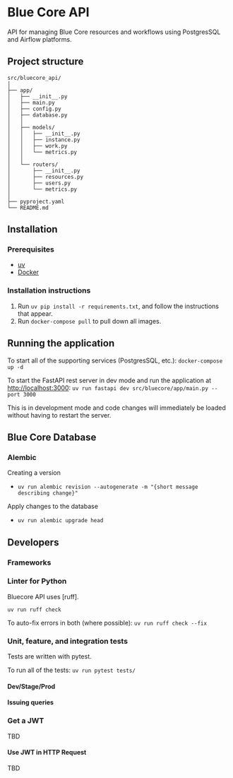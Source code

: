 # Blue Core API

API for managing Blue Core resources and workflows using PostgresSQL and Airflow platforms.


## Project structure
```
src/bluecore_api/
│
├── app/
│   ├── __init__.py
│   ├── main.py
│   ├── config.py
│   ├── database.py
│   │
│   ├── models/
│   │   ├── __init__.py
│   │   ├── instance.py
│   │   ├── work.py
│   │   └── metrics.py
│   │
│   └── routers/
│       ├── __init__.py
│       ├── resources.py
│       ├── users.py
│       └── metrics.py
│
├── pyproject.yaml
└── README.md
```



## Installation

### Prerequisites
- [uv](https://github.com/astral-sh/uv)
- [Docker](https://www.docker.com/)
 
### Installation instructions
1.  Run `uv pip install -r requirements.txt`, and follow the instructions that appear.
2.  Run `docker-compose pull` to pull down all images.

## Running the application
To start all of the supporting services (PostgresSQL, etc.):
`docker-compose up -d`

To start the FastAPI rest server in dev mode and run the application at [http://localhost:3000](http://localhost:3000):
`uv run fastapi dev src/bluecore/app/main.py --port 3000`

This is in development mode and code changes will immediately be loaded without having to restart the server.



## Blue Core Database

### Alembic
Creating a version
- `uv run alembic revision --autogenerate -m "{short message describing change}"`

Apply changes to the database
- `uv run alembic upgrade head`

## Developers

### Frameworks

### Linter for Python 
Bluecore API uses [ruff].

`uv run ruff check`

To auto-fix errors in both (where possible):
`uv run ruff check --fix`

### Unit, feature, and integration tests

Tests are written with pytest.

To run all of the tests:
`uv run pytest tests/`


#### Dev/Stage/Prod

#### Issuing queries

### Get a JWT

TBD

#### Use JWT in HTTP Request

TBD

